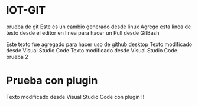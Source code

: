 # IOT-GIT
prueba de git 
Este es un cambio generado desde linux
Agrego esta linea de testo desde el editor en linea para hacer un Pull desde GitBash

Este texto fue agregado para hacer uso de github desktop
Texto modificado desde Visual Studio Code
Texto modificado desde Visual Studio Code prueba 2
# Prueba con plugin
Texto modificado desde Visual Studio Code con plugin !!